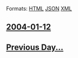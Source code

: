 
Formats: [HTML](2004/01/12/index.html)  [JSON](2004/01/12/index.json)  [XML](2004/01/12/index.xml)  

## [2004-01-12](/news/2004/01/12/index.md)

## [Previous Day...](/news/2004/01/11/index.md)

